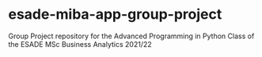 # esade-miba-app-group-project
 Group Project repository for the Advanced Programming in Python Class of the ESADE MSc Business Analytics 2021/22
